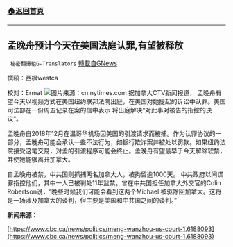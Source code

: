 ###  [:house:返回首頁](https://github.com/ourhimalayas/txt)
---


## 孟晚舟预计今天在美国法庭认罪,有望被释放
` 秘密翻譯組G-Translators` [轉載自GNews](https://gnews.org/zh-hans/1553016/)

撰稿：西枫westca

校对：Ermat
![](https://assets.gnews.org/wp-content/uploads/2021/09/merlin_154565964_a4a7426a-04b6-4d56-bbe9-65404dda4310-master1050.jpg)图片来源：cn.nytimes.com
据加拿大CTV新闻报道， 孟晚舟有望今天以视频方式在美国纽约联邦法院出庭，在美国对她提起的诉讼中认罪。美国司法部在一份周五记录在案的信中表示 将出庭解决“对此事对被告的指控的决议”。

孟晚舟自2018年12月在温哥华机场因美国的引渡请求而被捕。作为认罪协议的一部分，孟晚舟可能会承认一些不法行为，如银行欺诈案并被处以罚款。如果纽约法院接受这笔交易，对孟的引渡程序可能会终止。孟晚舟有望最早于今天解除软禁，并使她能够离开加拿大。

自孟晚舟被禁，中共国则抓捕两名加拿大人，被拘留逾1000天。 中共政府以间谍罪指控他们，其中一人已被判处11年监禁。曾在中共国担任加拿大外交官的Colin Robertson说，“晚些时候我们可能会看到这两个Michael 被驱除回加拿大。这将是一场涉及加拿大的谈判，但主要是美国和中共国之间的谈判。”

**新闻来源：**

[https://www.cbc.ca/news/politics/meng-wanzhou-us-court-1.6188093](https://www.cbc.ca/news/politics/meng-wanzhou-us-court-1.6188093)
